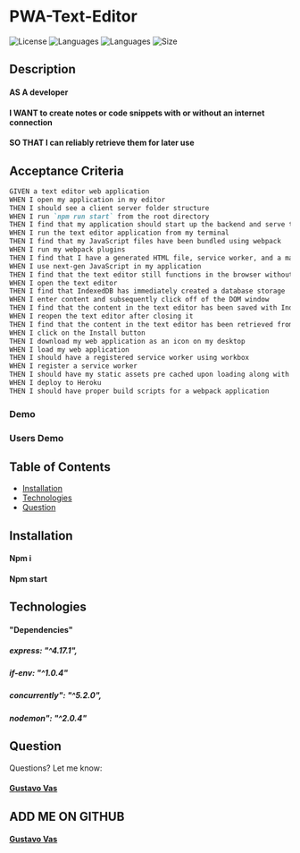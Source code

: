 # PWA-Text-Editor

![License](https://img.shields.io/github/license/gugacorchog/PWA-Text-Editor)
![Languages](https://img.shields.io/github/languages/top/gugacorchog/PWA-Text-Editor?color=black)
![Languages](https://img.shields.io/github/languages/count/gugacorchog/PWA-Text-Editor)
![Size](https://img.shields.io/github/repo-size/gugacorchog/PWA-Text-Editor?color=red)


## Description 

#### AS A developer
#### I WANT to create notes or code snippets with or without an internet connection
#### SO THAT I can reliably retrieve them for later use


## Acceptance Criteria

```md
GIVEN a text editor web application
WHEN I open my application in my editor
THEN I should see a client server folder structure
WHEN I run `npm run start` from the root directory
THEN I find that my application should start up the backend and serve the client
WHEN I run the text editor application from my terminal
THEN I find that my JavaScript files have been bundled using webpack
WHEN I run my webpack plugins
THEN I find that I have a generated HTML file, service worker, and a manifest file
WHEN I use next-gen JavaScript in my application
THEN I find that the text editor still functions in the browser without errors
WHEN I open the text editor
THEN I find that IndexedDB has immediately created a database storage
WHEN I enter content and subsequently click off of the DOM window
THEN I find that the content in the text editor has been saved with IndexedDB
WHEN I reopen the text editor after closing it
THEN I find that the content in the text editor has been retrieved from our IndexedDB
WHEN I click on the Install button
THEN I download my web application as an icon on my desktop
WHEN I load my web application
THEN I should have a registered service worker using workbox
WHEN I register a service worker
THEN I should have my static assets pre cached upon loading along with subsequent pages and static assets
WHEN I deploy to Heroku
THEN I should have proper build scripts for a webpack application
```
    
### Demo

### Users Demo



## Table of Contents 

- [Installation](#installation)
- [Technologies](#Technologies)
- [Question](#question) 
 

## Installation

#### Npm i
#### Npm start


## Technologies

#### "Dependencies" 
##### express: "^4.17.1",
##### if-env: "^1.0.4"
##### concurrently": "^5.2.0",
##### nodemon": "^2.0.4"



## Question
Questions? Let me know:  

#### [Gustavo Vas](mailto:gugacorchog@gmail.com)

##
## ADD ME ON GITHUB 
#### [Gustavo Vas](https://github.com/gugacorchog)
